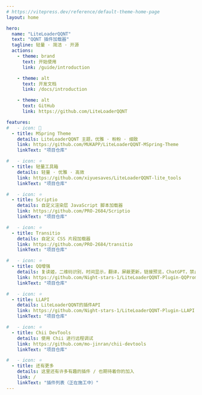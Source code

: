 ```yaml
---
# https://vitepress.dev/reference/default-theme-home-page
layout: home

hero:
  name: "LiteLoaderQQNT"
  text: "QQNT 插件加载器"
  tagline: 轻量 · 简洁 · 开源
  actions:
    - theme: brand
      text: 开始使用
      link: /guide/introduction

    - theme: alt
      text: 开发文档
      link: /docs/introduction

    - theme: alt
      text: GitHub
      link: https://github.com/LiteLoaderQQNT

features:
#   - icon: 🎨
  - title: MSpring Theme
    details: LiteLoaderQQNT 主题，优雅 · 粉粉 · 细致
    link: https://github.com/MUKAPP/LiteLoaderQQNT-MSpring-Theme
    linkText: "项目仓库"

#   - icon: ⭐
  - title: 轻量工具箱
    details: 轻量 · 优雅 · 高效
    link: https://github.com/xiyuesaves/LiteLoaderQQNT-lite_tools
    linkText: "项目仓库"

#   - icon: ⭐
  - title: Scriptio
    details: 自定义渲染层 JavaScript 脚本加载器
    link: https://github.com/PRO-2684/Scriptio
    linkText: "项目仓库"

#   - icon: ⭐
  - title: Transitio
    details: 自定义 CSS 片段加载器
    link: https://github.com/PRO-2684/transitio
    linkText: "项目仓库"

#   - icon: ⭐
  - title: QQ增强
    details: 复读姬，二维码识别，时间显示，翻译，屏蔽更新，链接预览，ChatGPT，禁止回复自动AT，侧边栏管理，自动登录，屏蔽通话，群聊名称扩展
    link: https://github.com/Night-stars-1/LiteLoaderQQNT-Plugin-QQPromote
    linkText: "项目仓库"

#   - icon: ⭐
  - title: LLAPI
    details: LiteLoaderQQNT的插件API
    link: https://github.com/Night-stars-1/LiteLoaderQQNT-Plugin-LLAPI
    linkText: "项目仓库"

#   - icon: ⭐
  - title: Chii DevTools
    details: 使用 Chii 进行远程调试
    link: https://github.com/mo-jinran/chii-devtools
    linkText: "项目仓库"

#   - icon: ⭐
  - title: 还有更多
    details: 这里还有许多有趣的插件 / 也期待着你的加入
    link: /
    linkText: "插件列表（正在施工中）"
---
```

